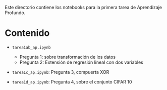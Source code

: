 Este directorio contiene los notebooks para la primera tarea de Aprendizaje Profundo.

# Contenido
* `tarea1ab_ap.ipynb`
    * Pregunta 1: sobre transformación de los datos
    * Pregunta 2: Extensión de regresión lineal con dos variables
    
* `tarea1c_ap.ipynb`: Pregunta 3, compuerta XOR
* `tarea1d_ap.ipynb`: Pregunta 4, sobre el conjunto CIFAR 10
